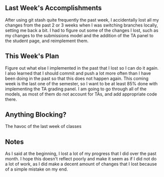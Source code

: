 ## Last Week's Accomplishments

After using git stash quite frequently the past week, I accidentally lost all my changes from the past
2 or 3 weeks when I was switching branches locally, setting me back a bit. I had to figure out
some of the changes I lost, such as my changes to the submissions model and the addition of the
TA panel to the student page, and reimplement them.

## This Week's Plan
Figure out what else I implemented in the past that I lost so I can do it again.
I also learned that I should commit and push a lot more often than I have been doing in the past
so that this does not happen again. This coming week is the last one of the semester, so I want
to be at least 85% done with implementing the TA grading panel. I am going to go through 
all of the models, as most of them do not account for TAs, and add appropriate code there.

## Anything Blocking?
The havoc of the last week of classes

## Notes
As I said at the beginning, I lost a lot of my progress that I did over the past month. I hope this doesn't
reflect poorly and make it seem as if I did not do a lot of work, as I did make a decent amount of changes
that I lost because of a simple mistake on my end.